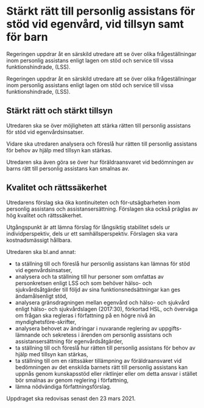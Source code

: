 # Stärkt rätt till personlig assistans för stöd vid egenvård, vid tillsyn samt för barn

Regeringen uppdrar åt en särskild utredare att se över olika frågeställningar inom personlig assistans enligt lagen om stöd och service till vissa funktionshindrade, (LSS).

Regeringen uppdrar åt en särskild utredare att se över olika frågeställningar inom personlig assistans enligt lagen om stöd och service till vissa funktionshindrade, (LSS).

## Stärkt rätt och stärkt tillsyn

Utredaren ska se över möjligheten att stärka rätten till personlig assistans för stöd vid egenvårdsinsatser.

Vidare ska utredaren analysera och föreslå hur rätten till personlig assistans för behov av hjälp med tillsyn kan stärkas.

Utredaren ska även göra se över hur föräldraansvaret vid bedömningen av barns rätt till personlig assistans kan smalnas av.

## Kvalitet och rättssäkerhet

Utredarens förslag ska öka kontinuiteten och för-utsägbarheten inom personlig assistans och assistansersättning. Förslagen ska också präglas av hög kvalitet och rättssäkerhet.

Utgångspunkt är att lämna förslag för långsiktig stabilitet sdels ur individperspektiv, dels ur ett samhällsperspektiv. Förslagen ska vara kostnadsmässigt hållbara.

Utredaren ska bl.and annat:

* ta ställning till och föreslå hur personlig assistans kan lämnas för stöd vid egenvårdsinsatser,
* analysera och ta ställning till hur personer som omfattas av personkretsen enligt LSS och som behöver hälso- och sjukvårdsåtgärder till följd av sina funktionsnedsättningar kan ges ändamålsenligt stöd,
* analysera gränsdragningen mellan egenvård och hälso- och sjukvård enligt hälso- och sjukvårdslagen (2017:30), förkortad HSL, och överväga om frågan ska regleras i författning på en högre nivå än myndighetsföre-skrifter,
* analysera behovet av ändringar i nuvarande reglering av uppgifts-lämnande och sekretess i ärenden om personlig assistans och assistansersättning för egenvårdsåtgärder,
* ta ställning till och föreslå hur rätten till personlig assistans för behov av hjälp med tillsyn kan stärkas,
* ta ställning till om en rättssäker tillämpning av föräldraansvaret vid bedömningen av det enskilda barnets rätt till personlig assistans kan uppnås genom kunskapsstöd eller riktlinjer eller om detta ansvar i stället bör smalnas av genom reglering i författning,
* lämna nödvändiga författningsförslag.

Uppdraget ska redovisas senast den 23 mars 2021.
